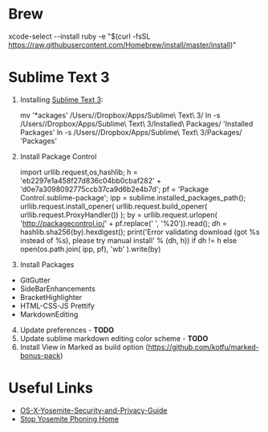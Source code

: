 # Brew

xcode-select --install
ruby -e "$(curl -fsSL https://raw.githubusercontent.com/Homebrew/install/master/install)"

# Sublime Text 3

1) Installing [Sublime Text 3](http://www.sublimetext.com/3):

    mv '*ackages' /Users/<user>/Dropbox/Apps/Sublime\ Text\ 3/
    ln -s /Users/<user>/Dropbox/Apps/Sublime\ Text\ 3/Installed\ Packages/ 'Installed Packages'
    ln -s /Users/<user>/Dropbox/Apps/Sublime\ Text\ 3/Packages/ 'Packages'

2) Install Package Control

    import urllib.request,os,hashlib; h = 'eb2297e1a458f27d836c04bb0cbaf282' + 'd0e7a3098092775ccb37ca9d6b2e4b7d'; pf = 'Package Control.sublime-package'; ipp = sublime.installed_packages_path(); urllib.request.install_opener( urllib.request.build_opener( urllib.request.ProxyHandler()) ); by = urllib.request.urlopen( 'http://packagecontrol.io/' + pf.replace(' ', '%20')).read(); dh = hashlib.sha256(by).hexdigest(); print('Error validating download (got %s instead of %s), please try manual install' % (dh, h)) if dh != h else open(os.path.join( ipp, pf), 'wb' ).write(by)

3) Install Packages

* GitGutter
* SideBarEnhancements
* BracketHighlighter
* HTML-CSS-JS Prettify
* MarkdownEditing

4) Update preferences - **TODO**
5) Update sublime markdown editing color scheme - **TODO**
6) Install View in Marked as build option (https://github.com/kotfu/marked-bonus-pack)

# Useful Links

* [OS-X-Yosemite-Security-and-Privacy-Guide](https://github.com/drduh/OS-X-Yosemite-Security-and-Privacy-Guide)
* [Stop Yosemite Phoning Home](https://github.com/fix-macosx/yosemite-phone-home)

